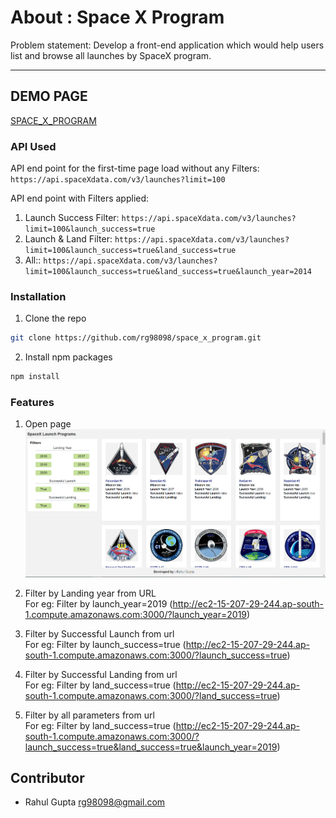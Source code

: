 # About : Space X Program

Problem statement: Develop a front-end application which would help users list and browse all launches by SpaceX program.

---

## DEMO PAGE

[SPACE_X_PROGRAM](http://ec2-15-207-29-244.ap-south-1.compute.amazonaws.com:3000/)

### API Used

API end point for the first-time page load without any Filters: `https://api.spaceXdata.com/v3/launches?limit=100`

API end point with Filters applied: 

1. Launch Success Filter: `https://api.spaceXdata.com/v3/launches?limit=100&launch_success=true`
2. Launch & Land Filter: `https://api.spaceXdata.com/v3/launches?limit=100&launch_success=true&land_success=true`
3. All:: `https://api.spaceXdata.com/v3/launches?limit=100&launch_success=true&land_success=true&launch_year=2014`



### Installation

1. Clone the repo 
```sh
git clone https://github.com/rg98098/space_x_program.git
```
2. Install npm packages
```sh
npm install
```

### Features

1. Open page
![](images/OpenPage.PNG)

2. Filter by Landing year from URL<br />
    For eg: Filter by launch_year=2019 (http://ec2-15-207-29-244.ap-south-1.compute.amazonaws.com:3000/?launch_year=2019)

3. Filter by Successful Launch from url <br />
    For eg: Filter by launch_success=true (http://ec2-15-207-29-244.ap-south-1.compute.amazonaws.com:3000/?launch_success=true)

4. Filter by Successful Landing from url <br />
     For eg: Filter by land_success=true (http://ec2-15-207-29-244.ap-south-1.compute.amazonaws.com:3000/?land_success=true)

5. Filter by all parameters from url <br />
     For eg: Filter by land_success=true (http://ec2-15-207-29-244.ap-south-1.compute.amazonaws.com:3000/?launch_success=true&land_success=true&launch_year=2019)


## Contributor

- Rahul Gupta <rg98098@gmail.com>